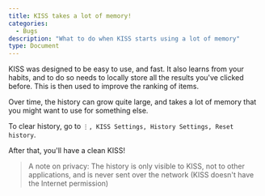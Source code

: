 ```yaml
---
title: KISS takes a lot of memory!
categories:
  - Bugs
description: "What to do when KISS starts using a lot of memory"
type: Document
---
```


KISS was designed to be easy to use, and fast. It also learns from your habits, and to do so needs to locally store all the results you've clicked before. This is then used to improve the ranking of items.

Over time, the history can grow quite large, and takes a lot of memory that you might want to use for something else.

To clear history, go to `⋮, KISS Settings, History Settings, Reset history`.

After that, you'll have a clean KISS!

> A note on privacy: The history is only visible to KISS, not to other applications, and is never sent over the network (KISS doesn't have the Internet permission)
